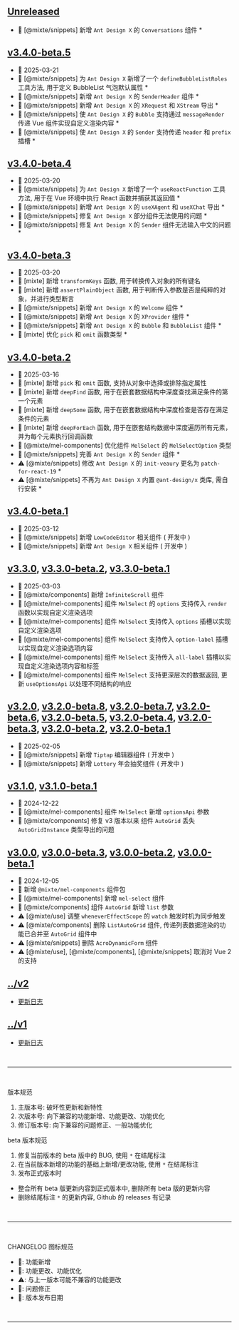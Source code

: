 ## [Unreleased]
  - 🌟 [@mixte/snippets] 新增 `Ant Design X` 的 `Conversations` 组件 *

## [v3.4.0-beta.5]
  - 📅 2025-03-21
  - 🌟 [@mixte/snippets] 为 `Ant Design X` 新增了一个 `defineBubbleListRoles` 工具方法, 用于定义 BubbleList 气泡默认属性 *
  - 🌟 [@mixte/snippets] 新增 `Ant Design X` 的 `SenderHeader` 组件 *
  - 🌟 [@mixte/snippets] 新增 `Ant Design X` 的 `XRequest` 和 `XStream` 导出 *
  - 💄 [@mixte/snippets] 使 `Ant Design X` 的 `Bubble` 支持通过 `messageRender` 传递 Vue 组件实现自定义渲染内容 *
  - 💄 [@mixte/snippets] 使 `Ant Design X` 的 `Sender` 支持传递 `header` 和 `prefix` 插槽 *

## [v3.4.0-beta.4]
  - 📅 2025-03-20
  - 🌟 [@mixte/snippets] 为 `Ant Design X` 新增了一个 `useReactFunction` 工具方法, 用于在 Vue 环境中执行 React 函数并捕获其返回值 *
  - 🌟 [@mixte/snippets] 新增 `Ant Design X` 的 `useXAgent` 和 `useXChat` 导出 *
  - 🐞 [@mixte/snippets] 修复 `Ant Design X` 部分组件无法使用的问题 *
  - 🐞 [@mixte/snippets] 修复 `Ant Design X` 的 `Sender` 组件无法输入中文的问题 *

## [v3.4.0-beta.3]
  - 📅 2025-03-20
  - 🌟 [mixte] 新增 `transformKeys` 函数, 用于转换传入对象的所有键名
  - 🌟 [mixte] 新增 `assertPlainObject` 函数, 用于判断传入参数是否是纯粹的对象，并进行类型断言
  - 🌟 [@mixte/snippets] 新增 `Ant Design X` 的 `Welcome` 组件 *
  - 🌟 [@mixte/snippets] 新增 `Ant Design X` 的 `XProvider` 组件 *
  - 🌟 [@mixte/snippets] 新增 `Ant Design X` 的 `Bubble` 和 `BubbleList` 组件 *
  - 💄 [mixte] 优化 `pick` 和 `omit` 函数类型 *

## [v3.4.0-beta.2]
  - 📅 2025-03-16
  - 🌟 [mixte] 新增 `pick` 和 `omit` 函数, 支持从对象中选择或排除指定属性
  - 🌟 [mixte] 新增 `deepFind` 函数, 用于在嵌套数据结构中深度查找满足条件的第一个元素
  - 🌟 [mixte] 新增 `deepSome` 函数, 用于在嵌套数据结构中深度检查是否存在满足条件的元素
  - 🌟 [mixte] 新增 `deepForEach` 函数, 用于在嵌套结构数据中深度遍历所有元素，并为每个元素执行回调函数
  - 💄 [@mixte/mel-components] 优化组件 `MelSelect` 的 `MelSelectOption` 类型
  - 💄 [@mixte/snippets] 完善 `Ant Design X` 的 `Sender` 组件 *
  - ⚠️ [@mixte/snippets] 修改 `Ant Design X` 的 `init-veaury` 更名为 `patch-for-react-19` *
  - ⚠️ [@mixte/snippets] 不再为 `Ant Design X` 内置 `@ant-design/x` 类库, 需自行安装 *

## [v3.4.0-beta.1]
  - 📅 2025-03-12
  - 🌟 [@mixte/snippets] 新增 `LowCodeEditor` 相关组件 ( 开发中 )
  - 🌟 [@mixte/snippets] 新增 `Ant Design X` 相关组件 ( 开发中 )

## [v3.3.0], [v3.3.0-beta.2], [v3.3.0-beta.1]
  - 📅 2025-03-03
  - 🌟 [@mixte/components] 新增 `InfiniteScroll` 组件
  - 🌟 [@mixte/mel-components] 组件 `MelSelect` 的 `options` 支持传入 `render` 函数以实现自定义渲染选项
  - 🌟 [@mixte/mel-components] 组件 `MelSelect` 支持传入 `options` 插槽以实现自定义渲染选项
  - 🌟 [@mixte/mel-components] 组件 `MelSelect` 支持传入 `option-label` 插槽以实现自定义渲染选项内容
  - 🌟 [@mixte/mel-components] 组件 `MelSelect` 支持传入 `all-label` 插槽以实现自定义渲染选项内容和标签
  - 💄 [@mixte/mel-components] 组件 `MelSelect` 支持更深层次的数据返回, 更新 `useOptionsApi` 以处理不同结构的响应

## [v3.2.0], [v3.2.0-beta.8], [v3.2.0-beta.7], [v3.2.0-beta.6], [v3.2.0-beta.5], [v3.2.0-beta.4], [v3.2.0-beta.3], [v3.2.0-beta.2], [v3.2.0-beta.1]
  - 📅 2025-02-05
  - 🌟 [@mixte/snippets] 新增 `Tiptap` 编辑器组件 ( 开发中 )
  - 🌟 [@mixte/snippets] 新增 `Lottery` 年会抽奖组件 ( 开发中 )

## [v3.1.0], [v3.1.0-beta.1]
  - 📅 2024-12-22
  - 🌟 [@mixte/mel-components] 组件 `MelSelect` 新增 `optionsApi` 参数
  - 🐞 [@mixte/components] 修复 v3 版本以来 组件 `AutoGrid` 丢失 `AutoGridInstance` 类型导出的问题

## [v3.0.0], [v3.0.0-beta.3], [v3.0.0-beta.2], [v3.0.0-beta.1]
  - 📅 2024-12-05
  - 🌟 新增 `@mixte/mel-components` 组件包
  - 🌟 [@mixte/mel-components] 新增 `mel-select` 组件
  - 💄 [@mixte/components] 组件 `AutoGrid` 新增 `list` 参数
  - ⚠️ [@mixte/use] 调整 `wheneverEffectScope` 的 `watch` 触发时机为同步触发
  - ⚠️ [@mixte/components] 删除 `ListAutoGrid` 组件, 传递列表数据渲染的功能已合并至 `AutoGrid` 组件中
  - ⚠️ [@mixte/snippets] 删除 `AcroDynamicForm` 组件
  - ⚠️ [@mixte/use], [@mixte/components], [@mixte/snippets] 取消对 Vue 2 的支持


## [../v2](https://mixte-v2.moomfe.com)
  - [更新日志](https://mixte-v2.moomfe.com/changelog)

## [../v1](https://mixte-v1.moomfe.com)
  - [更新日志](https://mixte-v1.moomfe.com/changelog)

<br>
<hr>
<br>

版本规范

1. 主版本号: 破坏性更新和新特性
2. 次版本号: 向下兼容的功能新增、功能更改、功能优化
3. 修订版本号: 向下兼容的问题修正、一般功能优化

beta 版本规范

1. 修复当前版本的 beta 版中的 BUG, 使用 `*` 在结尾标注
2. 在当前版本新增的功能的基础上新增/更改功能, 使用 `*` 在结尾标注
3. 发布正式版本时
  - 整合所有 beta 版更新内容到正式版本中, 删除所有 beta 版的更新内容
  - 删除结尾标注 `*` 的更新内容, Github 的 releases 有记录

<br>
<hr>
<br>

CHANGELOG 图标规范

- 🌟: 功能新增<br>
- 💄: 功能更改、功能优化<br>
- ⚠️: 与上一版本可能不兼容的功能更改<br>
- 🐞: 问题修正<br>
- 📅: 版本发布日期

<br>
<hr>
<br>

[Unreleased]: https://github.com/MoomFE/mixte/compare/v3.4.0-beta.5...HEAD
[v3.4.0-beta.5]: https://github.com/MoomFE/mixte/releases/tag/v3.4.0-beta.5
[v3.4.0-beta.4]: https://github.com/MoomFE/mixte/releases/tag/v3.4.0-beta.4
[v3.4.0-beta.3]: https://github.com/MoomFE/mixte/releases/tag/v3.4.0-beta.3
[v3.4.0-beta.2]: https://github.com/MoomFE/mixte/releases/tag/v3.4.0-beta.2
[v3.4.0-beta.1]: https://github.com/MoomFE/mixte/releases/tag/v3.4.0-beta.1
[v3.3.0]: https://github.com/MoomFE/mixte/releases/tag/v3.3.0
[v3.3.0-beta.2]: https://github.com/MoomFE/mixte/releases/tag/v3.3.0-beta.2
[v3.3.0-beta.1]: https://github.com/MoomFE/mixte/releases/tag/v3.3.0-beta.1
[v3.2.0]: https://github.com/MoomFE/mixte/releases/tag/v3.2.0
[v3.2.0-beta.8]: https://github.com/MoomFE/mixte/releases/tag/v3.2.0-beta.8
[v3.2.0-beta.7]: https://github.com/MoomFE/mixte/releases/tag/v3.2.0-beta.7
[v3.2.0-beta.6]: https://github.com/MoomFE/mixte/releases/tag/v3.2.0-beta.6
[v3.2.0-beta.5]: https://github.com/MoomFE/mixte/releases/tag/v3.2.0-beta.5
[v3.2.0-beta.4]: https://github.com/MoomFE/mixte/releases/tag/v3.2.0-beta.4
[v3.2.0-beta.3]: https://github.com/MoomFE/mixte/releases/tag/v3.2.0-beta.3
[v3.2.0-beta.2]: https://github.com/MoomFE/mixte/releases/tag/v3.2.0-beta.2
[v3.2.0-beta.1]: https://github.com/MoomFE/mixte/releases/tag/v3.2.0-beta.1
[v3.1.0]: https://github.com/MoomFE/mixte/releases/tag/v3.1.0
[v3.1.0-beta.1]: https://github.com/MoomFE/mixte/releases/tag/v3.1.0-beta.1
[v3.0.0]: https://github.com/MoomFE/mixte/releases/tag/v3.0.0
[v3.0.0-beta.3]: https://github.com/MoomFE/mixte/releases/tag/v3.0.0-beta.3
[v3.0.0-beta.2]: https://github.com/MoomFE/mixte/releases/tag/v3.0.0-beta.2
[v3.0.0-beta.1]: https://github.com/MoomFE/mixte/releases/tag/v3.0.0-beta.1